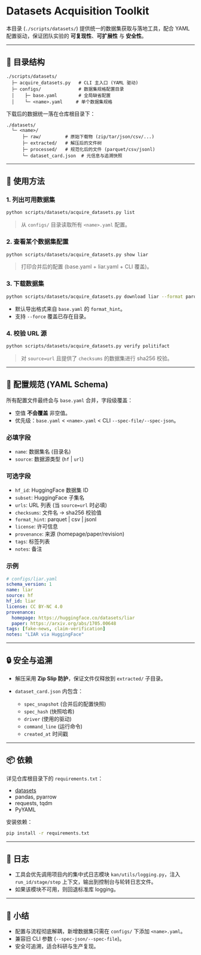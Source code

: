 # Datasets Acquisition Toolkit

本目录 (`./scripts/datasets/`) 提供统一的数据集获取与落地工具，配合 YAML 配置驱动，保证团队实验的 **可复现性**、**可扩展性** 与 **安全性**。

---

## 📂 目录结构

```
./scripts/datasets/
  ├─ acquire_datasets.py   # CLI 主入口 (YAML 驱动)
  ├─ configs/              # 数据集规格配置目录
  │    ├─ base.yaml        # 全局缺省配置
  │    └─ <name>.yaml     # 单个数据集规格
```

下载后的数据统一落在仓库根目录下：

```
./datasets/
  └─ <name>/
      ├─ raw/         # 原始下载物 (zip/tar/json/csv/...)
      ├─ extracted/   # 解压后的文件树
      ├─ processed/   # 规范化后的文件 (parquet/csv/jsonl)
      └─ dataset_card.json  # 元信息与追溯快照
```

---

## 🚀 使用方法

### 1. 列出可用数据集

```bash
python scripts/datasets/acquire_datasets.py list
```

> 从 `configs/` 目录读取所有 `<name>.yaml` 配置。

### 2. 查看某个数据集配置

```bash
python scripts/datasets/acquire_datasets.py show liar
```

> 打印合并后的配置 (base.yaml + liar.yaml + CLI 覆盖)。

### 3. 下载数据集

```bash
python scripts/datasets/acquire_datasets.py download liar --format parquet
```

* 默认导出格式来自 `base.yaml` 的 `format_hint`。
* 支持 `--force` 覆盖已存在目录。

### 4. 校验 URL 源

```bash
python scripts/datasets/acquire_datasets.py verify politifact
```

> 对 `source=url` 且提供了 `checksums` 的数据集进行 sha256 校验。

---

## 📝 配置规范 (YAML Schema)

所有配置文件最终会与 `base.yaml` 合并，字段级覆盖：

* 空值 **不会覆盖** 非空值。
* 优先级：`base.yaml` < `<name>.yaml` < CLI `--spec-file/--spec-json`。

### 必填字段

* `name`: 数据集名 (目录名)
* `source`: 数据源类型 (`hf` | `url`)

### 可选字段

* `hf_id`: HuggingFace 数据集 ID
* `subset`: HuggingFace 子集名
* `urls`: URL 列表 (当 `source=url` 时必填)
* `checksums`: 文件名 -> sha256 校验值
* `format_hint`: parquet | csv | jsonl
* `license`: 许可信息
* `provenance`: 来源 (homepage/paper/revision)
* `tags`: 标签列表
* `notes`: 备注

### 示例

```yaml
# configs/liar.yaml
schema_version: 1
name: liar
source: hf
hf_id: liar
license: CC BY-NC 4.0
provenance:
  homepage: https://huggingface.co/datasets/liar
  paper: https://arxiv.org/abs/1705.00648
tags: [fake-news, claim-verification]
notes: "LIAR via HuggingFace"
```

---

## 🔒 安全与追溯

* 解压采用 **Zip Slip 防护**，保证文件仅释放到 `extracted/` 子目录。
* `dataset_card.json` 内包含：

  * `spec_snapshot` (合并后的配置快照)
  * `spec_hash` (快照哈希)
  * `driver` (使用的驱动)
  * `command_line` (运行命令)
  * `created_at` 时间戳

---

## 📦 依赖

详见仓库根目录下的 `requirements.txt`：

* [datasets](https://github.com/huggingface/datasets)
* pandas, pyarrow
* requests, tqdm
* PyYAML

安装依赖：

```bash
pip install -r requirements.txt
```

---

## 🐾 日志

* 工具会优先调用项目内的集中式日志模块 `kan/utils/logging.py`，注入 `run_id/stage/step` 上下文，输出到控制台与轮转日志文件。
* 如果该模块不可用，则回退标准库 logging。

---

## 📌 小结

* 配置与流程彻底解耦，新增数据集只需在 `configs/` 下添加 `<name>.yaml`。
* 兼容旧 CLI 参数 (`--spec-json/--spec-file`)。
* 安全可追溯，适合科研与生产复现。
